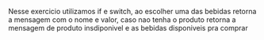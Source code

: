 Nesse exercicio utilizamos if e switch, ao escolher uma das bebidas retorna a mensagem com o nome e valor, caso nao tenha o produto retorna a mensagem de produto insdiponivel e as bebidas disponiveis pra comprar
